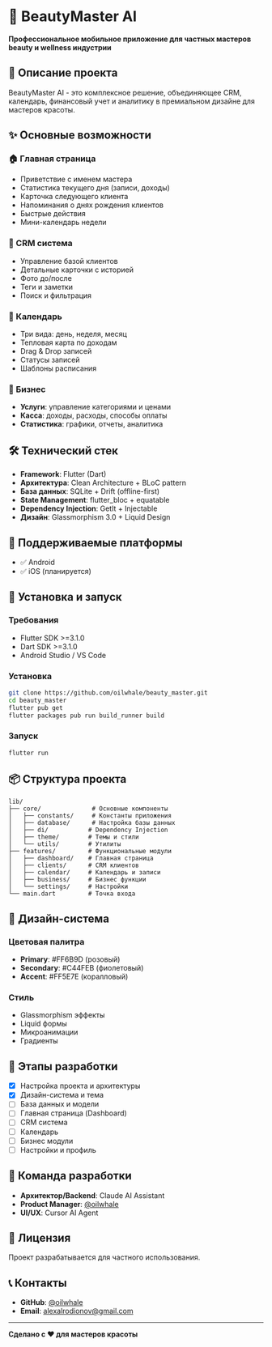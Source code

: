 # 💅 BeautyMaster AI

**Профессиональное мобильное приложение для частных мастеров beauty и wellness индустрии**

## 🎯 Описание проекта

BeautyMaster AI - это комплексное решение, объединяющее CRM, календарь, финансовый учет и аналитику в премиальном дизайне для мастеров красоты.

## ✨ Основные возможности

### 🏠 Главная страница
- Приветствие с именем мастера
- Статистика текущего дня (записи, доходы)
- Карточка следующего клиента
- Напоминания о днях рождения клиентов
- Быстрые действия
- Мини-календарь недели

### 👥 CRM система
- Управление базой клиентов
- Детальные карточки с историей
- Фото до/после
- Теги и заметки
- Поиск и фильтрация

### 📅 Календарь
- Три вида: день, неделя, месяц
- Тепловая карта по доходам
- Drag & Drop записей
- Статусы записей
- Шаблоны расписания

### 💼 Бизнес
- **Услуги**: управление категориями и ценами
- **Касса**: доходы, расходы, способы оплаты
- **Статистика**: графики, отчеты, аналитика

## 🛠 Технический стек

- **Framework**: Flutter (Dart)
- **Архитектура**: Clean Architecture + BLoC pattern
- **База данных**: SQLite + Drift (offline-first)
- **State Management**: flutter_bloc + equatable
- **Dependency Injection**: GetIt + Injectable
- **Дизайн**: Glassmorphism 3.0 + Liquid Design

## 📱 Поддерживаемые платформы

- ✅ Android
- ✅ iOS (планируется)

## 🚀 Установка и запуск

### Требования
- Flutter SDK >=3.1.0
- Dart SDK >=3.1.0
- Android Studio / VS Code

### Установка
```bash
git clone https://github.com/oilwhale/beauty_master.git
cd beauty_master
flutter pub get
flutter packages pub run build_runner build
```

### Запуск
```bash
flutter run
```

## 📦 Структура проекта

```
lib/
├── core/              # Основные компоненты
│   ├── constants/     # Константы приложения
│   ├── database/      # Настройка базы данных
│   ├── di/           # Dependency Injection
│   ├── theme/        # Темы и стили
│   └── utils/        # Утилиты
├── features/         # Функциональные модули
│   ├── dashboard/    # Главная страница
│   ├── clients/      # CRM клиентов
│   ├── calendar/     # Календарь и записи
│   ├── business/     # Бизнес функции
│   └── settings/     # Настройки
└── main.dart         # Точка входа
```

## 🎨 Дизайн-система

### Цветовая палитра
- **Primary**: #FF6B9D (розовый)
- **Secondary**: #C44FEB (фиолетовый)
- **Accent**: #FF5E7E (коралловый)

### Стиль
- Glassmorphism эффекты
- Liquid формы
- Микроанимации
- Градиенты

## 📅 Этапы разработки

- [x] Настройка проекта и архитектуры
- [x] Дизайн-система и тема
- [ ] База данных и модели
- [ ] Главная страница (Dashboard)
- [ ] CRM система
- [ ] Календарь
- [ ] Бизнес модули
- [ ] Настройки и профиль

## 👥 Команда разработки

- **Архитектор/Backend**: Claude AI Assistant
- **Product Manager**: [@oilwhale](https://github.com/oilwhale)
- **UI/UX**: Cursor AI Agent

## 📄 Лицензия

Проект разрабатывается для частного использования.

## 📞 Контакты

- **GitHub**: [@oilwhale](https://github.com/oilwhale)
- **Email**: alexalrodionov@gmail.com

---

**Сделано с ❤️ для мастеров красоты**